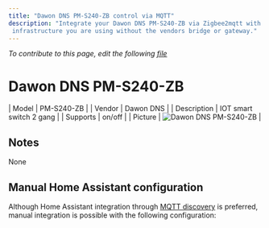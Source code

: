 ```yaml
---
title: "Dawon DNS PM-S240-ZB control via MQTT"
description: "Integrate your Dawon DNS PM-S240-ZB via Zigbee2mqtt with whatever smart home
 infrastructure you are using without the vendors bridge or gateway."
---
```


*To contribute to this page, edit the following
[file](https://github.com/Koenkk/zigbee2mqtt.io/blob/master/docs/devices/PM-S240-ZB.md)*

# Dawon DNS PM-S240-ZB

| Model | PM-S240-ZB  |
| Vendor  | Dawon DNS  |
| Description | IOT smart switch 2 gang |
| Supports | on/off |
| Picture | ![Dawon DNS PM-S240-ZB](./assets/devices/PM-S240-ZB.jpg) |

## Notes

None

## Manual Home Assistant configuration
Although Home Assistant integration through [MQTT discovery](../integration/home_assistant) is preferred,
manual integration is possible with the following configuration:
